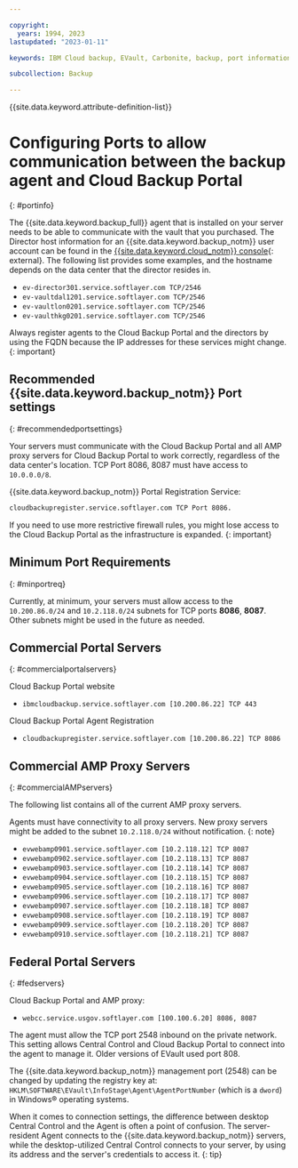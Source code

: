 ```yaml
---

copyright:
  years: 1994, 2023
lastupdated: "2023-01-11"

keywords: IBM Cloud backup, EVault, Carbonite, backup, port information, configure, configuring,

subcollection: Backup

---
```

{{site.data.keyword.attribute-definition-list}}

# Configuring Ports to allow communication between the backup agent and Cloud Backup Portal
{: #portinfo}

The {{site.data.keyword.backup_full}} agent that is installed on your server needs to be able to communicate with the vault that you purchased. The Director host information for an {{site.data.keyword.backup_notm}} user account can be found in the [{{site.data.keyword.cloud_notm}} console](/classic/storage/backup){: external}. The following list provides some examples, and the hostname depends on the data center that the director resides in.

* `ev-director301.service.softlayer.com TCP/2546`
* `ev-vaultdal1201.service.softlayer.com TCP/2546`
* `ev-vaultlon0201.service.softlayer.com TCP/2546`
* `ev-vaulthkg0201.service.softlayer.com TCP/2546`

Always register agents to the Cloud Backup Portal and the directors by using the FQDN because the IP addresses for these services might change.
{: important}

## Recommended {{site.data.keyword.backup_notm}} Port settings
{: #recommendedportsettings}

Your servers must communicate with the Cloud Backup Portal and all AMP proxy servers for Cloud Backup Portal to work correctly, regardless of the data center's location. TCP Port 8086, 8087 must have access to `10.0.0.0/8`.

{{site.data.keyword.backup_notm}} Portal Registration Service:

```sh
cloudbackupregister.service.softlayer.com TCP Port 8086.
```

If you need to use more restrictive firewall rules, you might lose access to the Cloud Backup Portal as the infrastructure is expanded.
{: important}

## Minimum Port Requirements
{: #minportreq}

Currently, at minimum, your servers must allow access to the `10.200.86.0/24` and `10.2.118.0/24` subnets for TCP ports **8086**, **8087**. Other subnets might be used in the future as needed.

## Commercial Portal Servers
{: #commercialportalservers}

Cloud Backup Portal website
- `ibmcloudbackup.service.softlayer.com [10.200.86.22] TCP 443`

Cloud Backup Portal Agent Registration
- `cloudbackupregister.service.softlayer.com [10.200.86.22] TCP 8086`


## Commercial AMP Proxy Servers
{: #commercialAMPservers}

The following list contains all of the current AMP proxy servers.

Agents must have connectivity to all proxy servers. New proxy servers might be added to the subnet `10.2.118.0/24` without notification.
{: note}

* `evwebamp0901.service.softlayer.com [10.2.118.12] TCP 8087`
* `evwebamp0902.service.softlayer.com [10.2.118.13] TCP 8087`
* `evwebamp0903.service.softlayer.com [10.2.118.14] TCP 8087`
* `evwebamp0904.service.softlayer.com [10.2.118.15] TCP 8087`
* `evwebamp0905.service.softlayer.com [10.2.118.16] TCP 8087`
* `evwebamp0906.service.softlayer.com [10.2.118.17] TCP 8087`
* `evwebamp0907.service.softlayer.com [10.2.118.18] TCP 8087`
* `evwebamp0908.service.softlayer.com [10.2.118.19] TCP 8087`
* `evwebamp0909.service.softlayer.com [10.2.118.20] TCP 8087`
* `evwebamp0910.service.softlayer.com [10.2.118.21] TCP 8087`


## Federal Portal Servers
{: #fedservers}

Cloud Backup Portal and AMP proxy:
- `webcc.service.usgov.softlayer.com [100.100.6.20] 8086, 8087`

The agent must allow the TCP port 2548 inbound on the private network. This setting allows Central Control and Cloud Backup Portal to connect into the agent to manage it. Older versions of EVault used port 808.

The {{site.data.keyword.backup_notm}} management port (2548) can be changed by updating the registry key at: `HKLM\SOFTWARE\EVault\InfoStage\Agent\AgentPortNumber` (which is a `dword`) in Windows&reg; operating systems.

When it comes to connection settings, the difference between desktop Central Control and the Agent is often a point of confusion. The server-resident Agent connects to the {{site.data.keyword.backup_notm}} servers, while the desktop-utilized Central Control connects to your server, by using its address and the server's credentials to access it.
{: tip}
